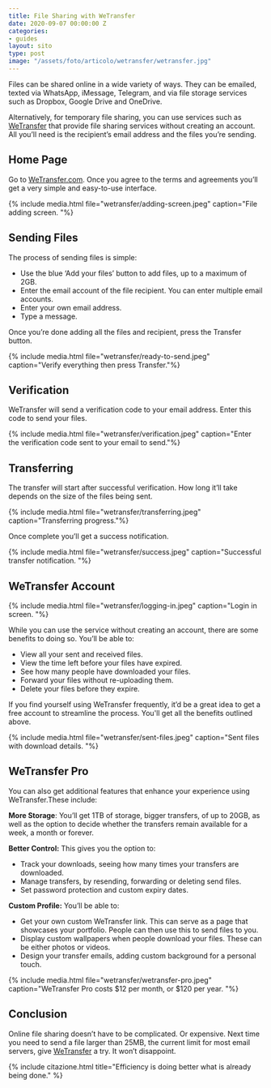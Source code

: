 ```yaml
---
title: File Sharing with WeTransfer
date: 2020-09-07 00:00:00 Z
categories:
- guides
layout: sito
type: post
image: "/assets/foto/articolo/wetransfer/wetransfer.jpg"
---
```


Files can be shared online in a wide variety of ways. They can be emailed, texted via WhatsApp, iMessage, Telegram, and via file storage services such as Dropbox, Google Drive and OneDrive.

Alternatively, for temporary file sharing, you can use services such as [WeTransfer](https://wetransfer.com) that provide file sharing services without creating an account. All you’ll need is the recipient’s email address and the files you’re sending.

## Home Page
Go to [WeTransfer.com](https://wetransfer.com). Once you agree to the terms and agreements you’ll get a very simple and easy-to-use interface.

{% include media.html file="wetransfer/adding-screen.jpeg" caption="File adding screen. "%}

## Sending Files
The process of sending files is simple:
- Use the blue ‘Add your files’ button to add files, up to a maximum of 2GB.
- Enter the email account of the file recipient. You can enter multiple email accounts.
- Enter your own email address.
- Type a message.

Once you’re done adding all the files and recipient, press the Transfer button.

{% include media.html file="wetransfer/ready-to-send.jpeg" caption="Verify everything then press Transfer."%}

## Verification
WeTransfer will send a verification code to your email address. Enter this code to send your files.

{% include media.html file="wetransfer/verification.jpeg" caption="Enter the verification code sent to your email to send."%}

## Transferring
The transfer will start after successful verification. How long it’ll take depends on the size of the files being sent.

{% include media.html file="wetransfer/transferring.jpeg" caption="Transferring progress."%}

Once complete you’ll get a success notification.

{% include media.html file="wetransfer/success.jpeg" caption="Successful transfer notification. "%}

## WeTransfer Account

{% include media.html file="wetransfer/logging-in.jpeg" caption="Login in screen. "%}

While you can use the service without creating an account, there are some benefits to doing so. You’ll be able to:
- View all your sent and received files.
- View the time left before your files have expired.
- See how many people have downloaded your files.
- Forward your files without re-uploading them.
- Delete your files before they expire.

If you find yourself using WeTransfer frequently, it’d be a great idea to get a free account to streamline the process. You'll get all the benefits outlined above.

{% include media.html file="wetransfer/sent-files.jpeg" caption="Sent files with download details. "%}

## WeTransfer Pro
You can also get additional features that enhance your experience using WeTransfer.These include:

**More Storage**: You’ll get 1TB of storage, bigger transfers, of up to 20GB, as well as the option to decide whether the transfers remain available for a week, a month or forever.

**Better Control:** This gives you the option to:
- Track your downloads, seeing how many times your transfers are downloaded.
- Manage transfers, by resending, forwarding or deleting send files.
- Set password protection and custom expiry dates.

**Custom Profile:** You’ll be able to:
- Get your own custom WeTransfer link. This can serve as a page that showcases your portfolio. People can then use this to send files to you.
- Display custom wallpapers when people download your files. These can be either photos or videos.
- Design your transfer emails, adding custom background for a personal touch.

{% include media.html file="wetransfer/wetransfer-pro.jpeg" caption="WeTransfer Pro costs $12 per month, or $120 per year. "%}

## Conclusion
Online file sharing doesn’t have to be complicated. Or expensive. Next time you need to send a file larger than 25MB, the current limit for most email servers, give [WeTransfer](https://wetransfer.com) a try. It won’t disappoint. 

{% include citazione.html title="Efficiency is doing better what is already being done." %}